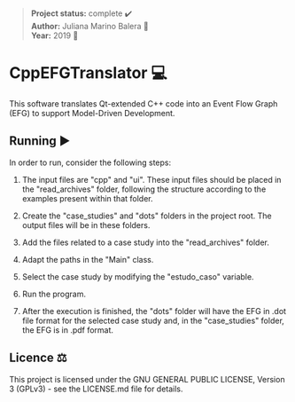 > **Project status:** complete :heavy_check_mark: </br>
> **Author:** Juliana Marino Balera :busts_in_silhouette: </br>
> **Year:** 2019 :date:

# CppEFGTranslator :computer:

This software translates Qt-extended C++ code into an Event Flow Graph (EFG) to support Model-Driven Development. 

## Running :arrow_forward:

In order to run, consider the following steps:

1. The input files are "cpp" and "ui". These input files should be placed in the "read_archives" folder, following the structure according to the examples present within that folder.

2. Create the "case_studies" and "dots" folders in the project root. The output files will be in these folders.

3. Add the files related to a case study into the "read_archives" folder.

4. Adapt the paths in the "Main" class.

5. Select the case study by modifying the "estudo_caso" variable.

6. Run the program.

7. After the execution is finished, the "dots" folder will have the EFG in .dot file format for the selected case study and, in the "case_studies" folder, the EFG is in .pdf format.  

## Licence :balance_scale:  

This project is licensed under the GNU GENERAL PUBLIC LICENSE, Version 3 (GPLv3) - see the LICENSE.md file for details.
